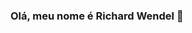 ### Olá, meu nome é Richard Wendel 👋

<!--
**Richardwenb/Richardwenb** is a ✨ _special_ ✨ repository because its `README.md` (this file) appears on your GitHub profile.

- 🔭 Hoje trabalho com R/Python
- 🌱 Estudando Linguagem R e Machine Learning
- 📫 richardwenb@gmail.com
- ⚡ Estágiario na empresa Marilan Alimentos S/A

##

<div align="center">
  <a href="(https://github.com/Richardwenb)">
  <img height="180em" src="https://github-readme-stats.vercel.app/api?username=Richardwenb&show_icons=true&theme=dracula&include_all_commits=true&count_private=true"/>
  <img height="180em" src="https://github-readme-stats.vercel.app/api/top-langs/?username=Richardwenb&layout=compact&langs_count=7&theme=dracula"/>
</div>

##

<div> 
  <a href="https://instagram.com/richardwenb" target="_blank"><img src="https://img.shields.io/badge/-Instagram-%23E4405F?style=for-the-badge&logo=instagram&logoColor=white" target="_blank"></a>
  <a href = "mailto:richardwenb@gmail.com"><img src="https://img.shields.io/badge/-Gmail-%23333?style=for-the-badge&logo=gmail&logoColor=white" target="_blank"></a>
  <a href="[https://br.linkedin.com/in/richardwendel?trk=people-guest_people_search-card]" target="_blank"><img src="https://img.shields.io/badge/-LinkedIn-%230077B5?style=for-the-badge&logo=linkedin&logoColor=white" target="_blank"></a>

</div>
